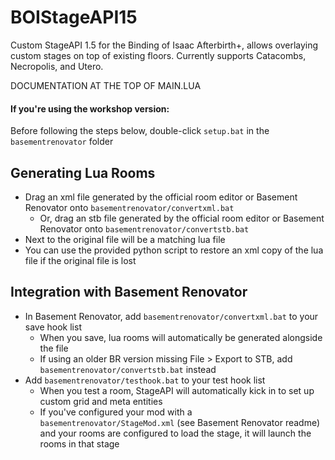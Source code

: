 # BOIStageAPI15
Custom StageAPI 1.5 for the Binding of Isaac Afterbirth+, allows overlaying custom stages on top of existing floors.
Currently supports Catacombs, Necropolis, and Utero.

DOCUMENTATION AT THE TOP OF MAIN.LUA

#### If you're using the workshop version:
Before following the steps below, double-click `setup.bat` in the `basementrenovator` folder

## Generating Lua Rooms
  - Drag an xml file generated by the official room editor or Basement Renovator onto `basementrenovator/convertxml.bat`
    - Or, drag an stb file generated by the official room editor or Basement Renovator onto `basementrenovator/convertstb.bat`
  - Next to the original file will be a matching lua file
  - You can use the provided python script to restore an xml copy of the lua file if the original file is lost

## Integration with Basement Renovator
  - In Basement Renovator, add `basementrenovator/convertxml.bat` to your save hook list
    - When you save, lua rooms will automatically be generated alongside the file
    - If using an older BR version missing File > Export to STB, add `basementrenovator/convertstb.bat` instead
  - Add `basementrenovator/testhook.bat` to your test hook list
    - When you test a room, StageAPI will automatically kick in to set up custom grid and meta entities
    - If you've configured your mod with a `basementrenovator/StageMod.xml` (see Basement Renovator readme) and your rooms are
    configured to load the stage, it will launch the rooms in that stage